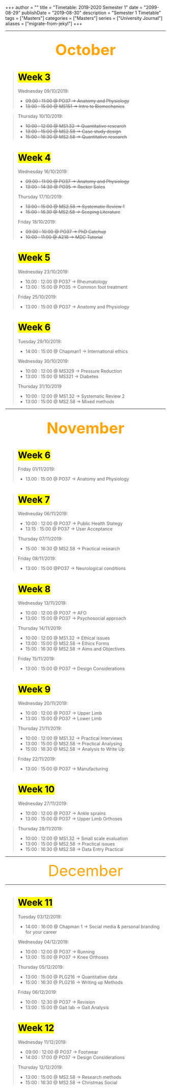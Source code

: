 +++
author = ""
title = "Timetable: 2019-2020 Semester 1"
date = "2099-08-29"
publishDate = "2019-08-30"
description = "Semester 1 Timetable"
tags = ["Masters"]
categories = ["Masters"]
series = ["University Journal"]
aliases = ["migrate-from-jekyl"]
+++

---
<font size="+7" color="orange"><center> October </center></font>  
--- 

> # <mark>Week 3</mark>
> Wednesday 09/10/2019: 
>
> * ~~09.00 : 11:00 @ PO37  -> Anatomy and Physiology~~ 
> * ~~13:00 : 15:00 @ MS151 -> Intro to Biomechanics~~ 

> Thursday 10/10/2019:
>
> * ~~10:00 : 12:00 @ MS1.32 -> Quantitative research~~
> * ~~13:00 : 15:00 @ MS2.58 -> Case study design~~ 
> * ~~15:00 : 16:30 @ MS2.58 -> Quantitative research~~ 

> # <mark>Week 4</mark>
>
> Wednesday 16/10/2019: 
>
> * ~~09.00 : 11:00 @ PO37 -> Anatomy and Physiology~~
> * ~~13:00 : 14:30 @ PO35 -> Rocker Soles~~
> 
> Thursday 17/10/2019:
>
> * ~~13:00 : 15:00 @ MS2.58 -> Systematic Review 1~~
> * ~~15:00 : 16.30 @ MS2.58 -> Scoping Literature~~
>
> Friday 18/10/2019:
>
> * ~~09:00 : 10:00 @ PO37 -> PhD Catchup~~
> * ~~10:00 : 11:00 @ A218 -> MDC Tutorial~~

> # <mark>Week 5</mark>
> Wednesday 23/10/2019: 
>
> * 10.00 : 12:00 @ PO37 -> Rheumatology
> * 13:00 : 15:00 @ PO35 -> Common foot treatment

> Friday 25/10/2019:
>
> * 13:00 : 15:00 @ PO37 -> Anatomy and Physiology

> # <mark>Week 6</mark>
> Tuesday   29/10/2019:
>
> * 14:00 : 15:00 @ Chapman1 -> International ethics
>
> Wednesday 30/10/2019: 
>
> * 10:00 : 12:00 @ MS329 -> Pressure Reduction
> * 13:00 : 15:00 @ MS321 -> Diabetes
> 
> Thursday 31/10/2019
>
> * 10:00 : 12:00 @ MS1.32 -> Systematic Review 2
> * 13:00 : 15:00 @ MS2.58 -> Mixed methods

---
<font size="+7" color="orange"><center> November </center></font>  
--- 

> # <mark>Week 6</mark>
> Friday 01/11/2019: 
>
> * 13.00 : 15:00 @ PO37 -> Anatomy and Physiology

> # <mark>Week 7</mark>
> Wednesday 06/11/2019: 
> 
> * 10:00 : 12:00 @ PO37 -> Public Health Stategy
> * 13:15 : 15:00 @ PO37 -> User Acceptance

> Thursday 07/11/2019:
> * 15:00 : 16:30 @ MS2.58 -> Practical research

> Friday 08/11/2019:
> * 13:00 : 15:00 @PO37 -> Neurological conditions 

> # <mark>Week 8</mark>
> Wednesday 13/11/2019: 
>
> * 10:00 : 12:00 @ PO37 -> AFO
> * 13:00 : 15:00 @ PO37 -> Psychosocial approach

> Thursday 14/11/2019:
>
> * 10:00 : 12:00 @ MS1.32 -> Ethical issues
> * 13:00 : 15:00 @ MS2.58 -> Ethics Forms
> * 15:00 : 16:30 @ MS2.58 -> Aims and Objectives

> Friday 15/11/2019:
>
> * 13:00 : 15:00 @ PO37 -> Design Considerations

> # <mark>Week 9</mark>
> Wednesday 20/11/2019: 
>
> * 10:00 : 12:00 @ PO37 -> Upper Limb
> * 13:00 : 15:00 @ PO37 -> Lower Limb

> Thursday 21/11/2019:
>
> * 10:00 : 12:00 @ MS1.32 -> Practical Interviews
> * 13:00 : 15:00 @ MS2.58 -> Practical Analysing
> * 15:00 : 16:30 @ MS2.58 -> Analysis to Write Up

> Friday 22/11/2019:
>
> * 13:00 : 15:00 @ PO37 -> Manufacturing

> # <mark>Week 10</mark>
> Wednesday 27/11/2019: 
>
> * 10:00 : 12:00 @ PO37 -> Ankle sprains
> * 13:00 : 15:00 @ PO37 -> Upper Limb Orthoses

> Thursday 28/11/2019:
>
> * 10:00 : 12:00 @ MS1.32 -> Small scale evaluation
> * 13:00 : 15:00 @ MS2.58 -> Practical issues
> * 15:00 : 16:30 @ MS2.58 -> Data Entry Practical

---
<font size="+7" color="orange"><center> December </center></font>  

--- 

> # <mark>Week 11</mark>
> Tuesday 03/12/2019:
>
> * 14:00 : 16:00 @ Chapman 1 -> Social media & personal branding for your career

> Wednesday 04/12/2019: 
>
> * 10:00 : 12:00 @ PO37 -> Running
> * 13:00 : 15:00 @ PO37 -> Knee Orthoses

> Thursday 05/12/2019:
>
> * 13:00 : 15:00 @ PLG216 -> Quantitative data
> * 15:00 : 16:30 @ PLG216 -> Writing up Methods

> Friday 06/12/2019:
>
> * 10:00 : 12:30 @ PO37 -> Revision
> * 13:00 : 15:00 @ Gait lab -> Gait Analysis


> # <mark>Week 12</mark>
> Wednesday 11/12/2019: 
>
> * 09:00 : 12:00 @ PO37 -> Footwear
> * 14:00 : 17:00 @ PO37 -> Design Considerations

> Thursday 12/12/2019:
>
> * 13:00 : 15:00 @ MS2.58 -> Research methods
> * 15:00 : 16:30 @ MS2.58 -> Christmas Social

